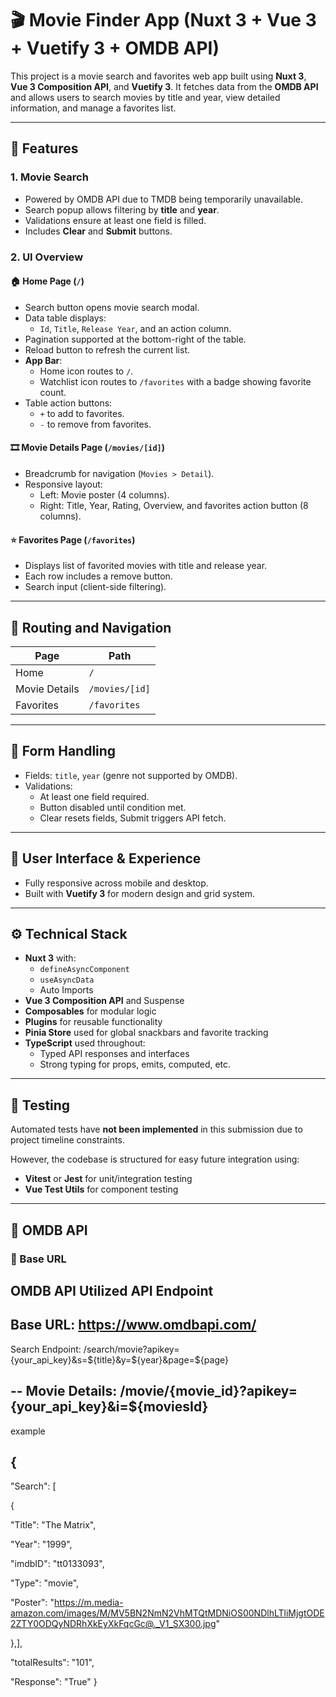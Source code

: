 # 🎬 Movie Finder App (Nuxt 3 + Vue 3 + Vuetify 3 + OMDB API)

This project is a movie search and favorites web app built using **Nuxt 3**, **Vue 3 Composition API**, and **Vuetify 3**. It fetches data from the **OMDB API** and allows users to search movies by title and year, view detailed information, and manage a favorites list.

---

## 🚀 Features

### 1. Movie Search
- Powered by OMDB API due to TMDB being temporarily unavailable.
- Search popup allows filtering by **title** and **year**.
- Validations ensure at least one field is filled.
- Includes **Clear** and **Submit** buttons.

### 2. UI Overview

#### 🏠 Home Page (`/`)
- Search button opens movie search modal.
- Data table displays:
  - `Id`, `Title`, `Release Year`, and an action column.
- Pagination supported at the bottom-right of the table.
- Reload button to refresh the current list.
- **App Bar**:
  - Home icon routes to `/`.
  - Watchlist icon routes to `/favorites` with a badge showing favorite count.
- Table action buttons:
  - `+` to add to favorites.
  - `-` to remove from favorites.

#### 🎞 Movie Details Page (`/movies/[id]`)
- Breadcrumb for navigation (`Movies > Detail`).
- Responsive layout:
  - Left: Movie poster (4 columns).
  - Right: Title, Year, Rating, Overview, and favorites action button (8 columns).

#### ⭐ Favorites Page (`/favorites`)
- Displays list of favorited movies with title and release year.
- Each row includes a remove button.
- Search input (client-side filtering).

---

## 🔁 Routing and Navigation

| Page          | Path               |
|---------------|--------------------|
| Home          | `/`                |
| Movie Details | `/movies/[id]`     |
| Favorites     | `/favorites`       |

---

## 🧩 Form Handling

- Fields: `title`, `year` (genre not supported by OMDB).
- Validations:
  - At least one field required.
  - Button disabled until condition met.
  - Clear resets fields, Submit triggers API fetch.

---

## 📱 User Interface & Experience

- Fully responsive across mobile and desktop.
- Built with **Vuetify 3** for modern design and grid system.

---

## ⚙️ Technical Stack

- **Nuxt 3** with:
  - `defineAsyncComponent`
  - `useAsyncData`
  - Auto Imports
- **Vue 3 Composition API** and Suspense
- **Composables** for modular logic
- **Plugins** for reusable functionality
- **Pinia Store** used for global snackbars and favorite tracking
- **TypeScript** used throughout:
  - Typed API responses and interfaces
  - Strong typing for props, emits, computed, etc.

---

## 🧪 Testing

Automated tests have **not been implemented** in this submission due to project timeline constraints.

However, the codebase is structured for easy future integration using:
- **Vitest** or **Jest** for unit/integration testing
- **Vue Test Utils** for component testing

---

## 🔌 OMDB API

### 🔗 Base URL



OMDB API Utilized
API Endpoint
--
Base URL: https://www.omdbapi.com/
--

Search Endpoint: /search/movie?apikey={your_api_key}&s=${title}&y=${year}&page=${page}


--
 Movie Details: /movie/{movie_id}?apikey={your_api_key}&i=${moviesId}
--
example

{
   --
"Search": [

{

"Title": "The Matrix",

"Year": "1999",

"imdbID": "tt0133093",

"Type": "movie",

"Poster": "https://m.media-amazon.com/images/M/MV5BN2NmN2VhMTQtMDNiOS00NDlhLTliMjgtODE2ZTY0ODQyNDRhXkEyXkFqcGc@._V1_SX300.jpg"

},],

"totalResults": "101",

"Response": "True"
}
